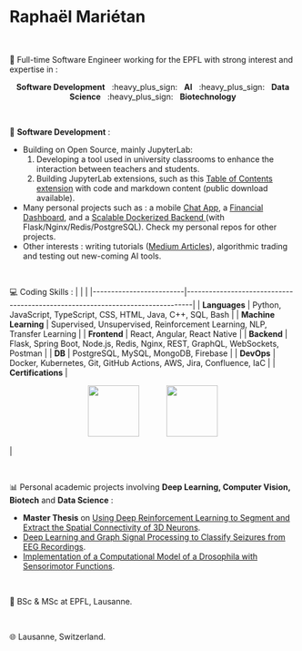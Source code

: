 <h1>Raphaël Mariétan</h1>

</br>

📌 Full-time Software Engineer working for the EPFL with strong interest and expertise in :

<p align="center"><b>Software Development</b> &nbsp; :heavy_plus_sign: &nbsp; <b>AI</b> &nbsp; :heavy_plus_sign: &nbsp; <b>Data Science</b> &nbsp; :heavy_plus_sign: &nbsp; <b>Biotechnology</b></p>

</br>

📁 <b>Software Development</b> :

- Building on Open Source, mainly JupyterLab:
   1. Developing a tool used in university classrooms to enhance the interaction between teachers and students.
   2. Building JupyterLab extensions, such as this <a href='https://github.com/jupyterlab-contrib/jupyterlab-code-toc'>Table of Contents extension</a> with code and markdown content (public download available).
- Many personal projects such as : a mobile <a href="https://github.com/Rmarieta/ChatAppReactNative">Chat App</a>, a <a href='https://github.com/Rmarieta/FullStackDashboard'>Financial Dashboard</a>, and a <a href='https://github.com/Rmarieta/flask-nginx-redis-psql'>Scalable Dockerized Backend </a> (with Flask/Nginx/Redis/PostgreSQL). Check my personal repos for other projects.
- Other interests : writing tutorials (<a href='https://medium.com/@raphael.marietan'>Medium Articles</a>), algorithmic trading and testing out new-coming AI tools.

</br>

💻 Coding Skills :
|                         |                                                                               |
|-------------------------|-------------------------------------------------------------------------------|
| <b>Languages</b>        | Python, JavaScript, TypeScript, CSS, HTML, Java, C++, SQL, Bash               |
| <b>Machine Learning</b> | Supervised, Unsupervised, Reinforcement Learning, NLP, Transfer Learning      |
| <b>Frontend</b>         | React, Angular, React Native                                                  |
| <b>Backend</b>          | Flask, Spring Boot, Node.js, Redis, Nginx, REST, GraphQL, WebSockets, Postman |
| <b>DB</b>               | PostgreSQL, MySQL, MongoDB, Firebase                                          |
| <b>DevOps</b>           | Docker, Kubernetes, Git, GitHub Actions, AWS, Jira, Confluence, IaC           |
| <b>Certifications</b>   | <p align="center"><img src='https://github.com/Rmarieta/Rmarieta/assets/33026272/4f70dcfd-c985-4fda-b8e1-8a61ae666da4' width="90" />&nbsp; &nbsp; &nbsp; &nbsp; &nbsp; &nbsp; <img src='https://github.com/Rmarieta/Rmarieta/assets/33026272/a1b4453e-e6c5-42bb-9083-9bf5baa9bec1' width="90" /></p> |

</br>

📊 Personal academic projects involving <b>Deep Learning, Computer Vision, Biotech</b> and <b>Data Science</b> :

- <b>Master Thesis</b> on <a href='https://github.com/Rmarieta/3DNeuronDeepReinfLearning'>Using Deep Reinforcement Learning to Segment and Extract the Spatial Connectivity of 3D Neurons</a>. 
- <a href='https://github.com/Rmarieta/LTS4'>Deep Learning and Graph Signal Processing to Classify Seizures from EEG Recordings</a>.
- <a href='https://github.com/Rmarieta/NeuroDrosophila'>Implementation of a Computational Model of a Drosophila with Sensorimotor Functions</a>.

</br>

📜 BSc & MSc at EPFL, Lausanne.

</br>

🌐 Lausanne, Switzerland.



